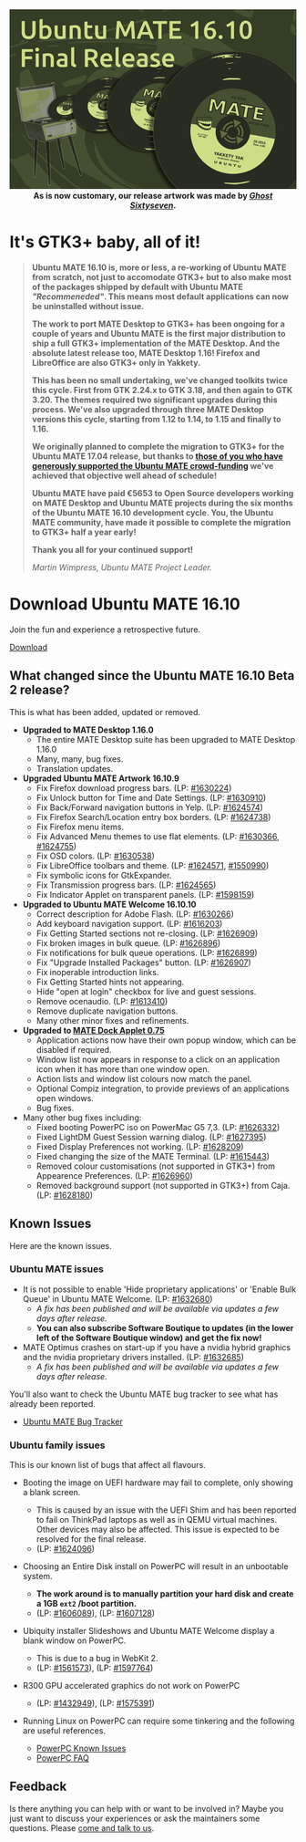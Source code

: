 <!--
.. title: Ubuntu MATE 16.10
.. slug: ubuntu-mate-yakkety-final-release
.. date: 2016-10-13 14:15:00 UTC
.. tags: Ubuntu,MATE,Yakkety,final,16.10
.. link:
.. description: Ubuntu MATE 16.10 (Yakkety Yak) Final Release
.. type: text
.. author: Martin Wimpress
-->

<div align="center">
<img src="/gallery/blog/ubuntu-mate-1610-final.png" alt="Ubuntu MATE 16.10 Final" /><br />
<b>As is now customary, our release artwork was made by <a href="https://www.youtube.com/channel/UCglkWuyZDppWD2BVsyI4r3A" target="_blank"><i>Ghost Sixtyseven</i></a>.</b>
</div>

# It's GTK3+ baby, all of it!

> **Ubuntu MATE 16.10 is, more or less, a re-working of Ubuntu
> MATE from scratch, not just to accomodate GTK3+ but to also make most
> of the packages shipped by default with Ubuntu MATE *"Recommeneded"*.
> This means most default applications can now be uninstalled without issue.**
>
> **The work to port MATE Desktop to GTK3+ has been ongoing for a couple
> of years and Ubuntu MATE is the first major distribution to ship a
> full GTK3+ implementation of the MATE Desktop. And the absolute latest
> release too, MATE Desktop 1.16! Firefox and LibreOffice are also GTK3+
> only in Yakkety.**
>
> **This has been no small undertaking, we've changed toolkits twice this
> cycle. First from GTK 2.24.x to GTK 3.18, and then again to GTK 3.20. The
> themes required two significant upgrades during this process.
> We've also upgraded through three MATE Desktop versions this cycle,
> starting from 1.12 to 1.14, to 1.15 and finally to 1.16.**
>
> **We originally planned to complete the migration to GTK3+ for the
> Ubuntu MATE 17.04 release, but thanks to [those of you who have generously
> supported the Ubuntu MATE crowd-funding](/donate/) we've achieved that
> objective well ahead of schedule!**
>
> **Ubuntu MATE have paid &euro;5653 to Open Source developers working
> on MATE Desktop and Ubuntu MATE projects during the six months of the
> Ubuntu MATE 16.10 development cycle. You, the Ubuntu MATE community,
> have made it possible to complete the migration to GTK3+ half a year
> early!**
>
> **Thank you all for your continued support!**
> 
> *Martin Wimpress, Ubuntu MATE Project Leader.*

<div class="bs-component">
    <div class="jumbotron">
        <h1>Download Ubuntu MATE 16.10</h1>
        <p>Join the fun and experience a retrospective future.</p>
        <a href="/download/" class="btn btn-primary btn-lg">Download</a>
        </p>
    </div>
</div>

## What changed since the Ubuntu MATE 16.10 Beta 2 release?

This is what has been added, updated or removed.

  * **Upgraded to MATE Desktop 1.16.0**
    * The entire MATE Desktop suite has been upgraded to MATE Desktop 1.16.0
    * Many, many, bug fixes.
    * Translation updates.    
  * **Upgraded Ubuntu MATE Artwork 16.10.9**
    * Fix Firefox download progress bars. (LP: [#1630224](https://bugs.launchpad.net/bugs/1630224))
    * Fix Unlock button for Time and Date Settings. (LP: [#1630910](https://bugs.launchpad.net/bugs/1630910))
    * Fix Back/Forward navigation buttons in Yelp. (LP: [#1624574](https://bugs.launchpad.net/bugs/1624574))
    * Fix Firefox Search/Location entry box borders. (LP: [#1624738](https://bugs.launchpad.net/bugs/1624738))
    * Fix Firefox menu items.
    * Fix Advanced Menu themes to use flat elements. (LP: [#1630366](https://bugs.launchpad.net/bugs/1630366), [#1624755](https://bugs.launchpad.net/bugs/1624755))
    * Fix OSD colors. (LP: [#1630538](https://bugs.launchpad.net/bugs/1630538))
    * Fix LibreOffice toolbars and theme. (LP: [#1624571](https://bugs.launchpad.net/bugs/1624571), [#1550990](https://bugs.launchpad.net/bugs/1550990))
    * Fix symbolic icons for GtkExpander.
    * Fix Transmission progress bars. (LP: [#1624565](https://bugs.launchpad.net/bugs/1624565))
    * Fix Indicator Applet on transparent panels. (LP: [#1598159](https://bugs.launchpad.net/bugs/1598159))
  * **Upgraded to Ubuntu MATE Welcome 16.10.10**
    * Correct description for Adobe Flash. (LP: [#1630266](https://bugs.launchpad.net/bugs/1630266))
    * Add keyboard navigation support. (LP: [#1616203](https://bugs.launchpad.net/bugs/1616203))
    * Fix Getting Started sections not re-closing. (LP: [#1626909](https://bugs.launchpad.net/bugs/1626909))
    * Fix broken images in bulk queue. (LP: [#1626896](https://bugs.launchpad.net/bugs/1626896))
    * Fix notifications for bulk queue operations. (LP: [#1626899](https://bugs.launchpad.net/bugs/1626899))
    * Fix "Upgrade Installed Packages" button. (LP: [#1626907](https://bugs.launchpad.net/bugs/1626907))
    * Fix inoperable introduction links.
    * Fix Getting Started hints not appearing.
    * Hide "open at login" checkbox for live and guest sessions.
    * Remove ocenaudio. (LP: [#1613410](https://bugs.launchpad.net/bugs/1613410))
    * Remove duplicate navigation buttons.    
    * Many other minor fixes and refinements.
  * **Upgraded to [MATE Dock Applet 0.75](https://github.com/robint99/mate-dock-applet/releases/tag/V0.75)**
    * Application actions now have their own popup window, which can be disabled if required.
    * Window list now appears in response to a click on an application icon when it has more than one window open.
    * Action lists and window list colours now match the panel.
    * Optional Compiz integration, to provide previews of an applications open windows.
    * Bug fixes.
  * Many other bug fixes including: 
    * Fixed booting PowerPC iso on PowerMac G5 7,3. (LP: [#1626332](https://bugs.launchpad.net/bugs/1626332))
    * Fixed LightDM Guest Session warning dialog. (LP: [#1627395](https://bugs.launchpad.net/bugs/1627395))
    * Fixed Display Preferences not working. (LP: [#1628209](https://bugs.launchpad.net/bugs/1628209))
    * Fixed changing the size of the MATE Terminal. (LP: [#1615443](https://bugs.launchpad.net/bugs/1615443))
    * Removed colour customisations (not supported in GTK3+) from Appearence Preferences. (LP: [#1626960](https://bugs.launchpad.net/bugs/1626960))
    * Removed background support (not supported in GTK3+) from Caja. (LP: [#1628180](https://bugs.launchpad.net/bugs/1628180))

## Known Issues

Here are the known issues.

### Ubuntu MATE issues

  * It is not possible to enable 'Hide proprietary applications' or 'Enable Bulk Queue' in Ubuntu MATE Welcome. (LP: [#1632680](https://bugs.launchpad.net/bugs/1632680))
    * *A fix has been published and will be available via updates a few days after release.*
    * **You can also subscribe Software Boutique to updates (in the lower left of the Software Boutique window) and get the fix now!**
  * MATE Optimus crashes on start-up if you have a nvidia hybrid graphics and the nvidia proprietary drivers installed. (LP: [#1632685](https://bugs.launchpad.net/bugs/1632685))
    * *A fix has been published and will be available via updates a few days after release.*

You'll also want to check the Ubuntu MATE bug tracker to see what has
already been reported.

  * [Ubuntu MATE Bug Tracker](https://bugs.launchpad.net/ubuntu-mate)

### Ubuntu family issues

This is our known list of bugs that affect all flavours.

  * Booting the image on UEFI hardware may fail to complete, only showing a blank screen.
    * This is caused by an issue with the UEFI Shim and has been reported
    to fail on ThinkPad laptops as well as in QEMU virtual machines. Other
    devices may also be affected. This issue is expected to be resolved
    for the final release.
    * (LP: [#1624096](https://bugs.launchpad.net/bugs/1624096))

  * Choosing an Entire Disk install on PowerPC will result in an unbootable system.
    * **The work around is to manually partition your hard disk and create a 1GB `ext2` /boot partition.**
    * (LP: [#1606089](https://bugs.launchpad.net/bugs/1606089)),
    (LP: [#1607128](https://bugs.launchpad.net/bugs/1607128))

  * Ubiquity installer Slideshows and Ubuntu MATE Welcome display a blank window on PowerPC.
    * This is due to a bug in WebKit 2.
    * (LP: [#1561573](https://bugs.launchpad.net/bugs/1561573)),
    (LP: [#1597764](https://bugs.launchpad.net/bugs/1597764))  

  * R300 GPU accelerated graphics do not work on PowerPC
    * (LP: [#1432949](https://bugs.launchpad.net/bugs/1432949)),
    (LP: [#1575391](https://bugs.launchpad.net/bugs/1575391))

  * Running Linux on PowerPC can require some tinkering and the following are useful references.
    * [PowerPC Known Issues](https://wiki.ubuntu.com/PowerPCKnownIssues)
    * [PowerPC FAQ](https://wiki.ubuntu.com/PowerPCFAQ)

## Feedback

Is there anything you can help with or want to be involved in? Maybe you just
want to discuss your experiences or ask the maintainers some questions. Please
[come and talk to us](https://ubuntu-mate.community/).

